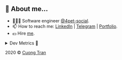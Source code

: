 ## 🦄 About me...

- 🧑🏻‍💻 Software engineer [@4pet-social](https://github.com/4pet-social).
- 📫 How to reach me: [LinkedIn](https://linkedin.com/in/103cuong) | [Telegram](https://t.me/cuong103) | [Portfolio](https://103cuong.github.io/).
- 💵 Hire [me](mailto:103cuong@gmail.com).

<details><summary>Dev Metrics 💅</summary>

<!--START_SECTION:waka-->
![Profile Views](http://img.shields.io/badge/Profile%20Views-54-blue)

![Lines of code](https://img.shields.io/badge/From%20Hello%20World%20I%27ve%20Written-16.1%20million%20lines%20of%20code-blue)

**🐱 My Github Data** 

> 🏆 2,457 Contributions in the Year 2020
 > 
> 📦 503.1 kB Used in Github's Storage 
 > 
> 💼 Opted to Hire
 > 
> 📜 158 Public Repositories
 > 
> 🔑 0 Private Repository 
 > 
**I'm a Night 🦉** 

```text
🌞 Morning    45 commits     ██░░░░░░░░░░░░░░░░░░░░░░░   10.25% 
🌆 Daytime    133 commits    ███████░░░░░░░░░░░░░░░░░░   30.3% 
🌃 Evening    157 commits    █████████░░░░░░░░░░░░░░░░   35.76% 
🌙 Night      104 commits    ██████░░░░░░░░░░░░░░░░░░░   23.69%

```
📅 **I'm Most Productive on Thursday** 

```text
Monday       52 commits     ███░░░░░░░░░░░░░░░░░░░░░░   11.85% 
Tuesday      67 commits     ███░░░░░░░░░░░░░░░░░░░░░░   15.26% 
Wednesday    40 commits     ██░░░░░░░░░░░░░░░░░░░░░░░   9.11% 
Thursday     104 commits    ██████░░░░░░░░░░░░░░░░░░░   23.69% 
Friday       59 commits     ███░░░░░░░░░░░░░░░░░░░░░░   13.44% 
Saturday     51 commits     ███░░░░░░░░░░░░░░░░░░░░░░   11.62% 
Sunday       66 commits     ███░░░░░░░░░░░░░░░░░░░░░░   15.03%

```


📊 **This Week I Spent My Time On** 

```text
⌚︎ Time Zone: Asia/Ho_Chi_Minh

💬 Programming Languages: 
TypeScript               19 hrs 21 mins      ███████████░░░░░░░░░░░░░░   46.73% 
YAML                     8 hrs 45 mins       █████░░░░░░░░░░░░░░░░░░░░   21.13% 
JSON                     4 hrs 55 mins       ███░░░░░░░░░░░░░░░░░░░░░░   11.88% 
Markdown                 3 hrs 22 mins       ██░░░░░░░░░░░░░░░░░░░░░░░   8.14% 
GraphQL                  1 hr 13 mins        ░░░░░░░░░░░░░░░░░░░░░░░░░   2.97%

🔥 Editors: 
WebStorm                 33 hrs 3 mins       ████████████████████░░░░░   79.78% 
VS Code                  8 hrs 10 mins       █████░░░░░░░░░░░░░░░░░░░░   19.74% 
DataGrip                 7 mins              ░░░░░░░░░░░░░░░░░░░░░░░░░   0.32% 
Sublime Text             4 mins              ░░░░░░░░░░░░░░░░░░░░░░░░░   0.17%

```

**I Mostly Code in TypeScript** 

```text
TypeScript               45 repos            ███████████░░░░░░░░░░░░░░   45.45% 
JavaScript               24 repos            ██████░░░░░░░░░░░░░░░░░░░   24.24% 
Go                       18 repos            ████░░░░░░░░░░░░░░░░░░░░░   18.18% 
Shell                    3 repos             ░░░░░░░░░░░░░░░░░░░░░░░░░   3.03% 
Dart                     2 repos             ░░░░░░░░░░░░░░░░░░░░░░░░░   2.02%

```



<!--END_SECTION:waka-->
</details>

2020 © [Cuong Tran](https://github.com/103cuong)
